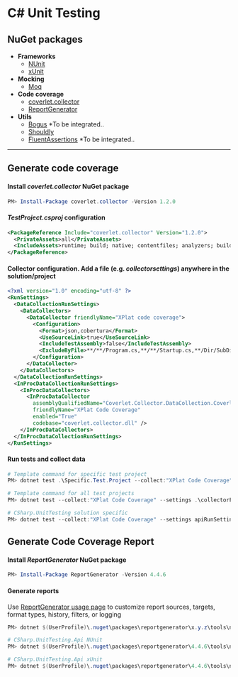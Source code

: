 # C# Unit Testing

## NuGet packages
- **Frameworks**
  - [NUnit](https://www.nuget.org/packages/NUnit)
  - [xUnit](https://www.nuget.org/packages/xunit)
- **Mocking**
  - [Moq](https://www.nuget.org/packages/Moq)
- **Code coverage**
  - [coverlet.collector](https://www.nuget.org/packages/coverlet.collector)
  - [ReportGenerator](https://www.nuget.org/packages/ReportGenerator)
- **Utils**
  - [Bogus](https://www.nuget.org/packages/Bogus) *To be integrated..
  - [Shouldly](https://www.nuget.org/packages/shouldly)
  - [FluentAssertions](https://www.nuget.org/packages/FluentAssertions) *To be integrated..

---

## Generate code coverage

#### Install *coverlet.collector* NuGet package
``` powershell
PM> Install-Package coverlet.collector -Version 1.2.0
```

#### *TestProject.csproj* configuration
``` xml
<PackageReference Include="coverlet.collector" Version="1.2.0">
  <PrivateAssets>all</PrivateAssets>
  <IncludeAssets>runtime; build; native; contentfiles; analyzers; buildtransitive</IncludeAssets>
</PackageReference>
```

#### Collector configuration. Add a file (e.g. *collectorsettings*) anywhere in the solution/project
```  xml
<?xml version="1.0" encoding="utf-8" ?>
<RunSettings>
  <DataCollectionRunSettings>
    <DataCollectors>
      <DataCollector friendlyName="XPlat code coverage">
        <Configuration>
          <Format>json,cobertura</Format>
          <UseSourceLink>true</UseSourceLink>
          <IncludeTestAssembly>false</IncludeTestAssembly>
          <ExcludeByFile>**/**/Program.cs,**/**/Startup.cs,**/Dir/SubDir/*.cs</ExcludeByFile>
        </Configuration>
      </DataCollector>
    </DataCollectors>
  </DataCollectionRunSettings>
  <InProcDataCollectionRunSettings>
    <InProcDataCollectors>
      <InProcDataCollector
        assemblyQualifiedName="Coverlet.Collector.DataCollection.CoverletInProcDataCollector, coverlet.collector, Version=1.2.0.0, Culture=neutral, PublicKeyToken=null"
        friendlyName="XPlat Code Coverage"
        enabled="True"
        codebase="coverlet.collector.dll" />
    </InProcDataCollectors>
  </InProcDataCollectionRunSettings>
</RunSettings>
```

#### Run tests and collect data
``` powershell
# Template command for specific test project
PM> dotnet test .\Specific.Test.Project --collect:"XPlat Code Coverage" --settings .\Specific.Test.Project\collectorFileName
```
``` powershell
# Template command for all test projects
PM> dotnet test --collect:"XPlat Code Coverage" --settings .\collectorFileName
```
``` powershell
# CSharp.UnitTesting solution specific
PM> dotnet test --collect:"XPlat Code Coverage" --settings apiRunSettings
```

## Generate Code Coverage Report

#### Install *ReportGenerator* NuGet package
``` powershell
PM> Install-Package ReportGenerator -Version 4.4.6
```

#### Generate reports

Use [ReportGenerator usage page](https://danielpalme.github.io/ReportGenerator/usage.html) to customize report sources, targets, format types, history, filters, or logging

``` powershell
PM> dotnet $(UserProfile)\.nuget\packages\reportgenerator\x.y.z\tools\netcoreapp2.1\ReportGenerator.dll "-reports:coverage.xml" "-targetdir:coveragereport" -reporttypes:Html
```
``` powershell
# CSharp.UnitTesting.Api NUnit
PM> dotnet $(UserProfile)\.nuget\packages\reportgenerator\4.4.6\tools\netcoreapp3.0\ReportGenerator.dll "-reports:CSharp.UnitTesting.Api.Nunit.Test\TestResults\*\coverage.cobertura.xml" "-targetdir:_CoverageReport\Api\NUnit" -reporttypes:Html

# CSharp.UnitTesting.Api xUnit
PM> dotnet $(UserProfile)\.nuget\packages\reportgenerator\4.4.6\tools\netcoreapp3.0\ReportGenerator.dll "-reports:CSharp.UnitTesting.Api.Xunit.Test\TestResults\*\coverage.cobertura.xml" "-targetdir:_CoverageReport\Api\xUnit" -reporttypes:Html
```

